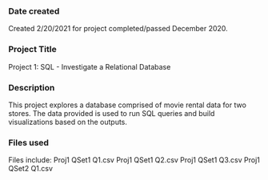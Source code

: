 ### Date created
Created 2/20/2021 for project completed/passed December 2020.

### Project Title
Project 1: SQL - Investigate a Relational Database  

### Description
This project explores a database comprised of movie rental data for two stores. The data provided is used to run SQL queries and build visualizations based on the outputs.

### Files used
Files include:
Proj1 QSet1 Q1.csv
Proj1 QSet1 Q2.csv
Proj1 QSet1 Q3.csv
Proj1 QSet2 Q1.csv


